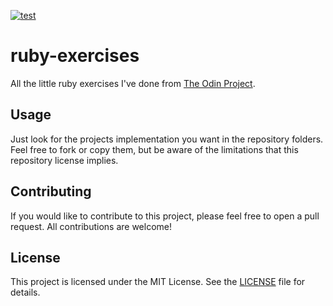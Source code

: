 [![test](https://github.com/olooeez/ruby-exercises/actions/workflows/test.yml/badge.svg)](https://github.com/olooeez/ruby-exercises/actions/workflows/test.yml)

# ruby-exercises

All the little ruby exercises I've done from [The Odin Project](https://www.theodinproject.com).

## Usage

Just look for the projects implementation you want in the repository folders. Feel free to fork or copy them, but be aware of the limitations that this repository license implies.

## Contributing

If you would like to contribute to this project, please feel free to open a pull request. All contributions are welcome!

## License

This project is licensed under the MIT License. See the [LICENSE](https://github.com/olooeez/ruby-exercises/blob/main/LICENSE) file for details.
